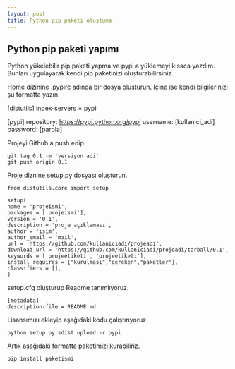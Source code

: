```yaml
---
layout: post
title: Python pip paketi oluştuma
---
```


## Python pip paketi yapımı

Python yükelebilir pip paketi yapma ve pypi a yüklemeyi kısaca yazdım. Bunları uygulayarak kendi pip paketinizi oluşturabilirsiniz.


Home dizinine .pypirc adında bir dosya oluşturun. Içine ise kendi bilgilerinizi şu formatta yazın.

[distutils]
index-servers =
pypi

[pypi]
repository: https://pypi.python.org/pypi
username: [kullanici_adi]
password: [parola]

Projeyi Github a push edip

    git tag 0.1 -m 'versiyon adi'
    git push origin 0.1


Proje diznine setup.py dosyası oluşturun.

    from distutils.core import setup

    setup(
    name = 'projeismi',
    packages = ['projeismi'], 
    version = '0.1',
    description = 'proje açıklaması',
    author = 'isim',
    author_email = 'mail',
    url = 'https://github.com/kullaniciadi/projeadi',
    download_url = 'https://github.com/kullaniciadi/projeadi/tarball/0.1',
    keywords = ['projeetiketi', 'projeetiketi'],
    install_requires = ["kurulması","gereken","paketler"],
    classifiers = [],
    )


setup.cfg oluşturup Readme tanımlıyoruz.

    [metadata]
    description-file = README.md


Lisansımızı ekleyip aşağıdaki kodu çalıştırıyoruz.

    python setup.py sdist upload -r pypi


Artık aşağıdaki formatta paketimizi kurabiliriz.

    pip install paketismi